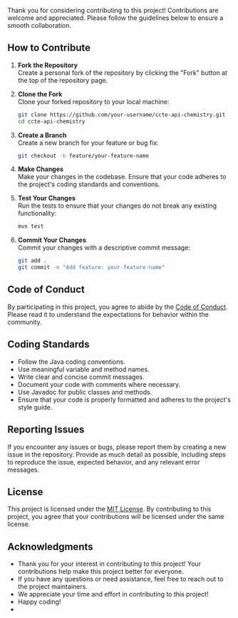
Thank you for considering contributing to this project! Contributions are welcome and appreciated. Please follow the guidelines below to ensure a smooth collaboration.

## How to Contribute

1. **Fork the Repository**  
   Create a personal fork of the repository by clicking the "Fork" button at the top of the repository page.

2. **Clone the Fork**  
   Clone your forked repository to your local machine:
   ```sh
   git clone https://github.com/your-username/ccte-api-chemistry.git
   cd ccte-api-chemistry
    ```
3. **Create a Branch**  
   Create a new branch for your feature or bug fix:
   ```sh
   git checkout -b feature/your-feature-name
   ```
4. **Make Changes**  
   Make your changes in the codebase. Ensure that your code adheres to the project's coding standards and conventions.
5. **Test Your Changes**  
   Run the tests to ensure that your changes do not break any existing functionality:
   ```sh
   mvn test
   ```
6. **Commit Your Changes**  
   Commit your changes with a descriptive commit message:
   ```sh
   git add .
   git commit -m "Add feature: your-feature-name"
   ```
## Code of Conduct
By participating in this project, you agree to abide by the [Code of Conduct](CODE_OF_CONDUCT.md). Please read it to understand the expectations for behavior within the community.

## Coding Standards
- Follow the Java coding conventions.
- Use meaningful variable and method names.
- Write clear and concise commit messages.
- Document your code with comments where necessary.
- Use Javadoc for public classes and methods.
- Ensure that your code is properly formatted and adheres to the project's style guide.

## Reporting Issues
If you encounter any issues or bugs, please report them by creating a new issue in the repository. Provide as much detail as possible, including steps to reproduce the issue, expected behavior, and any relevant error messages.

## License
This project is licensed under the [MIT License](LICENSE.md). By contributing to this project, you agree that your contributions will be licensed under the same license.

## Acknowledgments
- Thank you for your interest in contributing to this project! Your contributions help make this project better for everyone.
- If you have any questions or need assistance, feel free to reach out to the project maintainers.
- We appreciate your time and effort in contributing to this project!
- Happy coding!
- 

    


